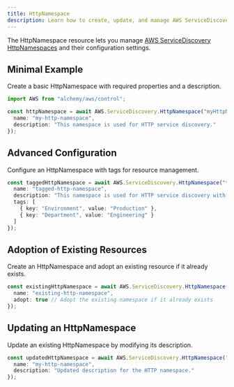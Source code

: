 ```yaml
---
title: HttpNamespace
description: Learn how to create, update, and manage AWS ServiceDiscovery HttpNamespaces using Alchemy Cloud Control.
---
```


The HttpNamespace resource lets you manage [AWS ServiceDiscovery HttpNamespaces](https://docs.aws.amazon.com/servicediscovery/latest/userguide/) and their configuration settings.

## Minimal Example

Create a basic HttpNamespace with required properties and a description.

```ts
import AWS from "alchemy/aws/control";

const httpNamespace = await AWS.ServiceDiscovery.HttpNamespace("myHttpNamespace", {
  name: "my-http-namespace",
  description: "This namespace is used for HTTP service discovery."
});
```

## Advanced Configuration

Configure an HttpNamespace with tags for resource management.

```ts
const taggedHttpNamespace = await AWS.ServiceDiscovery.HttpNamespace("taggedHttpNamespace", {
  name: "tagged-http-namespace",
  description: "This namespace is used for HTTP service discovery with tags.",
  tags: [
    { key: "Environment", value: "Production" },
    { key: "Department", value: "Engineering" }
  ]
});
```

## Adoption of Existing Resources

Create an HttpNamespace and adopt an existing resource if it already exists.

```ts
const existingHttpNamespace = await AWS.ServiceDiscovery.HttpNamespace("existingHttpNamespace", {
  name: "existing-http-namespace",
  adopt: true // Adopt the existing namespace if it already exists
});
```

## Updating an HttpNamespace

Update an existing HttpNamespace by modifying its description.

```ts
const updatedHttpNamespace = await AWS.ServiceDiscovery.HttpNamespace("updatedHttpNamespace", {
  name: "my-http-namespace",
  description: "Updated description for the HTTP namespace."
});
```